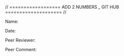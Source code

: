 // ================== ADD 2 NUMBERS _ GIT HUB ==================== //

Name:

Date:

Peer Reviewer:

Peer Comment:
